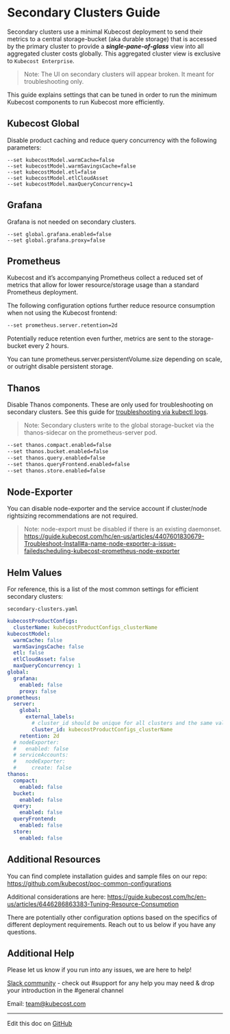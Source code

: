 Secondary Clusters Guide
========================

Secondary clusters use a minimal Kubecost deployment to send their metrics to a central storage-bucket (aka durable storage) that is accessed by the primary cluster to provide a ___single-pane-of-glass___ view into all aggregated cluster costs globally. This aggregated cluster view is exclusive to `Kubecost Enterprise`.

> Note: The UI on secondary clusters will appear broken. It meant for troubleshooting only.

This guide explains settings that can be tuned in order to run the minimum Kubecost components to run Kubecost more efficiently.

## Kubecost Global

Disable product caching and reduce query concurrency with the following parameters:

```
--set kubecostModel.warmCache=false
--set kubecostModel.warmSavingsCache=false
--set kubecostModel.etl=false
--set kubecostModel.etlCloudAsset
--set kubecostModel.maxQueryConcurrency=1
```

## Grafana

Grafana is not needed on secondary clusters.

```
--set global.grafana.enabled=false
--set global.grafana.proxy=false
```

## Prometheus

Kubecost and it’s accompanying Prometheus collect a reduced set of metrics that allow for lower resource/storage usage than a standard Prometheus deployment.

The following configuration options further reduce resource consumption when not using the Kubecost frontend:

```sh
--set prometheus.server.retention=2d
```

Potentially reduce retention even further, metrics are sent to the storage-bucket every 2 hours.

You can tune prometheus.server.persistentVolume.size depending on scale, or outright disable persistent storage.

## Thanos

Disable Thanos components. These are only used for troubleshooting on secondary clusters. See this guide for [troubleshooting via kubectl logs](https://guide.kubecost.com/hc/en-us/articles/4407595964695-Long-Term-Storage#troubleshooting).

> Note: Secondary clusters write to the global storage-bucket via the thanos-sidecar on the prometheus-server pod.

```sh
--set thanos.compact.enabled=false
--set thanos.bucket.enabled=false
--set thanos.query.enabled=false
--set thanos.queryFrontend.enabled=false
--set thanos.store.enabled=false
```

## Node-Exporter

You can disable node-exporter and the service account if cluster/node rightsizing recommendations are not required.

> Note: node-export must be disabled if there is an existing daemonset.<br>
> <https://guide.kubecost.com/hc/en-us/articles/4407601830679-Troubleshoot-Install#a-name-node-exporter-a-issue-failedscheduling-kubecost-prometheus-node-exporter>

## Helm Values

For reference, this is a list of the most common settings for efficient secondary clusters:

`secondary-clusters.yaml`
```yaml
kubecostProductConfigs:
  clusterName: kubecostProductConfigs_clusterName
kubecostModel:
  warmCache: false
  warmSavingsCache: false
  etl: false
  etlCloudAsset: false
  maxQueryConcurrency: 1
global:
  grafana:
    enabled: false
    proxy: false
prometheus:
  server:
    global:
      external_labels:
        # cluster_id should be unique for all clusters and the same value as .kubecostProductConfigs.clusterName
        cluster_id: kubecostProductConfigs_clusterName
    retention: 2d
  # nodeExporter:
  #   enabled: false
  # serviceAccounts:
  #   nodeExporter:
  #     create: false
thanos:
  compact:
    enabled: false
  bucket:
    enabled: false
  query:
    enabled: false
  queryFrontend:
    enabled: false
  store:
    enabled: false
```

## Additional Resources

You can find complete installation guides and sample files on our repo:
<https://github.com/kubecost/poc-common-configurations>

Additional considerations are here: <https://guide.kubecost.com/hc/en-us/articles/6446286863383-Tuning-Resource-Consumption>

There are potentially other configuration options based on the specifics of different deployment requirements. Reach out to us below if you have any questions.

## <a name="help"></a>Additional Help
Please let us know if you run into any issues, we are here to help!

[Slack community](https://join.slack.com/t/kubecost/shared_invite/enQtNTA2MjQ1NDUyODE5LWFjYzIzNWE4MDkzMmUyZGU4NjkwMzMyMjIyM2E0NGNmYjExZjBiNjk1YzY5ZDI0ZTNhZDg4NjlkMGRkYzFlZTU) - check out #support for any help you may need & drop your introduction in the #general channel

Email: <team@kubecost.com>

---
Edit this doc on [GitHub](https://github.com/kubecost/docs/blob/main/secondary-clusters.md)


<!--- {"article":"4423256582551","section":"4402829033367","permissiongroup":"1500001277122"} --->
